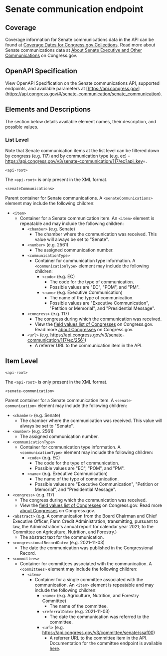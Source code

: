 # Senate communication endpoint

## Coverage

Coverage information for Senate communications data in the API can be found at [Coverage Dates for Congress.gov Collections](https://www.congress.gov/help/coverage-dates). Read more about Senate communications data at [About Senate Executive and Other Communications](https://www.congress.gov/help/senate-communications) on Congress.gov.

## OpenAPI Specification

View OpenAPI Specification on the Senate communications API, supported endpoints, and available parameters at [https://api.congress.gov](https://api.congress.gov/#/senate-communication/senate_communication).

## Elements and Descriptions

The section below details available element names, their description, and possible values.

### List Level

Note that Senate communication items at the list level can be filtered down by congress (e.g. 117) and by communication type (e.g. ec) - <https://api.congress.gov/v3/senate-communication/117/ec?api_key>=.

`<api-root>`

The `<api-root>` is only present in the XML format.

`<senateCommunications>`

Parent container for Senate communications. A `<senateCommunications>` element may include the following children:

- `<item>`
  - Container for a Senate communication item. An `<item>` element is repeatable and may include the following children:
    - `<chamber>` (e.g. Senate)
      - The chamber where the communication was received. This value will always be set to "Senate".
    - `<number>` (e.g. 2561)
      - The assigned communication number.
    - `<communicationType>`
      - Container for communication type information. A `<communicationType>` element may include the following children:
        - `<code>` (e.g. EC)
          - The code for the type of communication.
          - Possible values are "EC", "POM", and "PM".
        - `<name>` (e.g. Executive Communication)
          - The name of the type of communication.
          - Possible values are "Executive Communication", "Petition or Memorial", and "Presidential Message".
    - `<congress>` (e.g. 117)
      - The congress during which the communication was received.
      - View the [field values list of Congresses](https://www.congress.gov/help/field-values/congresses) on Congress.gov. Read more [about Congresses](https://www.congress.gov/help/legislative-glossary#glossary_congress) on Congress.gov.
    - `<url>` (e.g. <https://api.congress.gov/v3/senate-communication/117/ec/2561>)
      - A referrer URL to the communication item in the API.

## Item Level

`<api-root>`

The `<api-root>` is only present in the XML format.

`<senate-communication>`

Parent container for a Senate communication item. A `<senate-communication>` element may include the following children:

- `<chamber>` (e.g. Senate)
  - The chamber where the communication was received. This value will always be set to "Senate".
- `<number>` (e.g. 2561)
  - The assigned communication number.
- `<communicationType>`
  - Container for communication type information. A `<communicationType>` element may include the following children:
    - `<code>` (e.g. EC)
      - The code for the type of communication.
      - Possible values are "EC", "POM", and "PM".
    - `<name>` (e.g. Executive Communication)
      - The name of the type of communication.
      - Possible values are "Executive Communication", "Petition or Memorial", and "Presidential Message".
- `<congress>` (e.g. 117)
  - The congress during which the communication was received.
  - View the [field values list of Congresses](https://www.congress.gov/help/field-values/congresses) on Congress.gov. Read more [about Congresses](https://www.congress.gov/help/legislative-glossary#glossary_congress) on Congress.gov.
- `<abstract>` (e.g. A communication from the Board Chairman and Chief Executive Officer, Farm Credit Administration, transmitting, pursuant to law, the Administration's annual report for calendar year 2021; to the Committee on Agriculture, Nutrition, and Forestry.)
  - The abstract text for the communication.
- `<congressionalRecordDate>` (e.g. 2021-11-03)
  - The date the communication was published in the Congressional Record.
- `<committees>`
  - Container for committees associated with the communication. A `<committees>` element may include the following children:
    - `<item>`
      - Container for a single committee associated with the communication. An `<item>` element is repeatable and may include the following children:
        - `<name>` (e.g. Agriculture, Nutrition, and Forestry Committee)
          - The name of the committee.
        - `<referralDate>` (e.g. 2021-11-03)
          - The date the communication was referred to the committee.
        - `<url>` (e.g. <https://api.congress.gov/v3/committee/senate/ssaf00>)
          - A referrer URL to the committee item in the API. Documentation for the committee endpoint is available [here](https://github.com/LibraryOfCongress/api.congress.gov/blob/main/Documentation/CommitteeEndpoint.md).
